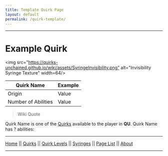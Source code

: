 ```yaml
---
title: Template Quirk Page
layout: default
permalink: /quirk-template/
---
```

---

# Example Quirk

<img src="https://quirks-unchained.github.io/wiki/assets/SyringeInvisibility.png” alt="Invisibility Syringe Texture" width=64/>

| Quirk Name | Example |
| ---------- | ------- |
| Origin | Value |
| Number of Abilities | Value |

>Wiki Quote

Quirk Name is one of the [Quirks](/wiki/quirks) available to the player in **QU**. Quirk Name has ? abilities:

---
[Home](/wiki/index.html) || [Quirks](/wiki/quirks) || [Quirk Levels](/wiki/quirk-levels) || [Syringes](/wiki/syringes) || [Page List](/wiki/pages) || [About](/wiki/about)

---
